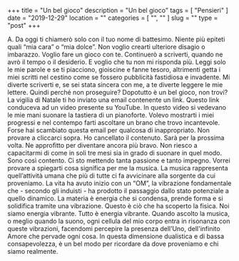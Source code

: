 +++
title = "Un bel gioco"
description = "Un bel gioco"
tags = [ "Pensieri" ]
date = "2019-12-29"
location = ""
categories = [
  "",
  ""
]
slug = ""
type = "post"
+++

A. Da oggi ti chiamerò solo con il tuo nome di battesimo. Niente più epiteti quali “mia cara” o “mia dolce”. Non voglio crearti ulteriore disagio o imbarazzo. Voglio fare un gioco con te. Continuerò a scriverti, quando ne avrò il tempo o il desiderio. E voglio che tu non mi risponda più. Leggi solo le mie parole e se ti piacciono, gioiscine e fanne tesoro, altrimenti getta i miei scritti nel cestino come se fossero pubblicità fastidiosa e invadente. Mi diverte scriverti e, se sei stata sincera con me, a te diverte leggere le mie lettere. Quindi perché non proseguire? Dopotutto è un bel gioco, non trovi?  La vigilia di Natale ti ho inviato una email contenente un link. Questo link conduceva ad un video presente su YouTube. In questo video si vedevano le mie mani suonare la tastiera di un pianoforte. Volevo mostrarti i miei progressi e nel contempo farti ascoltare un brano che trovo incantevole. Forse hai scambiato questa email per qualcosa di inappropriato.  Non provare a cliccarci sopra. Ho cancellato il contenuto. Sarà per la prossima volta. Ne approfitto per diventare ancora più bravo. Non riesco a capacitarmi di come in soli tre mesi sia in grado di suonare in quel modo. Sono così contento. Ci sto mettendo tanta passione e tanto impegno. Vorrei provare a spiegarti cosa significa per me la musica.  La musica rappresenta quell’attività umana che più di tutte ci fa avvicinare alla sorgente da cui proveniamo. La vita ha avuto inizio con un “OM”,   la vibrazione fondamentale che - secondo gli induisti - ha prodotto il passaggio dallo stato potenziale a quello dinamico. La materia è energia che si condensa, prende forma e si solidifica tramite una vibrazione.  Questo è ciò che ha scoperto la fisica. Noi siamo energia vibrante. Tutto è energia vibrante. Quando ascolto la musica, o meglio quando la suono, ogni cellula del mio corpo entra in risonanza con queste vibrazioni, facendomi percepire la presenza dell’Uno, dell'infinito Amore che pervade ogni cosa. In questa dimensione dualistica e di bassa consapevolezza, è un bel modo per ricordare da dove proveniamo e chi siamo realmente. 
